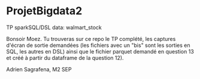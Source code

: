 # ProjetBigdata2
TP sparkSQL/DSL data: walmart_stock



Bonsoir Moez. Tu trouveras sur ce repo le TP complété, les captures d'écran de sortie demandées (les fichiers avec un "bis" sont les sorties en SQL, les autres en DSL) ainsi que le fichier parquet demandé en question 13 et créé à partir du dataframe de la question 12).

Adrien Sagrafena, M2 SEP
